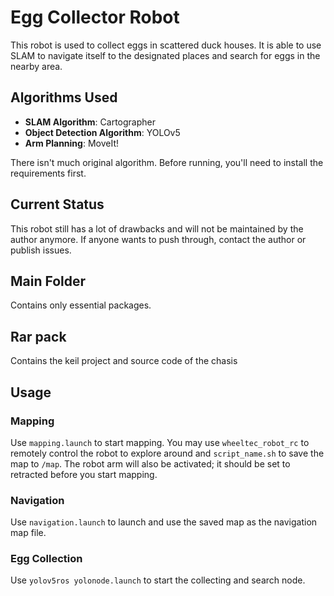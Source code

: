 # Egg Collector Robot

This robot is used to collect eggs in scattered duck houses. It is able to use SLAM to navigate itself to the designated places and search for eggs in the nearby area.

## Algorithms Used
- **SLAM Algorithm**: Cartographer
- **Object Detection Algorithm**: YOLOv5
- **Arm Planning**: MoveIt!

There isn't much original algorithm. Before running, you'll need to install the requirements first.

## Current Status
This robot still has a lot of drawbacks and will not be maintained by the author anymore. If anyone wants to push through, contact the author or publish issues.

## Main Folder
Contains only essential packages.
## Rar pack
Contains the keil project and source code of the chasis
## Usage

### Mapping
Use `mapping.launch` to start mapping. You may use `wheeltec_robot_rc` to remotely control the robot to explore around and `script_name.sh` to save the map to `/map`. The robot arm will also be activated; it should be set to retracted before you start mapping.

### Navigation
Use `navigation.launch` to launch and use the saved map as the navigation map file.

### Egg Collection
Use `yolov5ros yolonode.launch` to start the collecting and search node.
